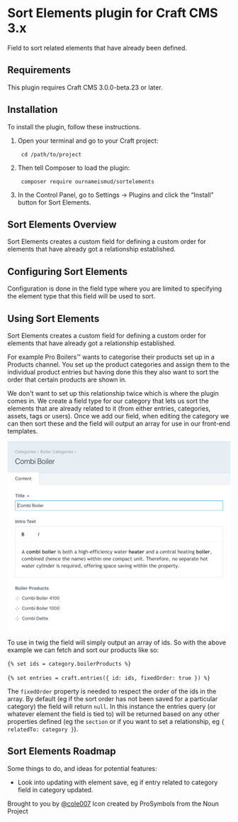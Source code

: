 # Sort Elements plugin for Craft CMS 3.x

Field to sort related elements that have already been defined.

## Requirements

This plugin requires Craft CMS 3.0.0-beta.23 or later.

## Installation

To install the plugin, follow these instructions.

1. Open your terminal and go to your Craft project:

        cd /path/to/project

2. Then tell Composer to load the plugin:

        composer require ournameismud/sortelements

3. In the Control Panel, go to Settings → Plugins and click the “Install” button for Sort Elements.

## Sort Elements Overview

Sort Elements creates a custom field for defining a custom order for elements that have already got a relationship established. 

## Configuring Sort Elements

Configuration is done in the field type where you are limited to specifying the element type that this field will be used to sort.

## Using Sort Elements

Sort Elements creates a custom field for defining a custom order for elements that have already got a relationship established. 

For example Pro Boilers™ wants to categorise their products set up in a Products channel. You set up the product categories and assign them to the individual product entries but having done this they also want to sort the order that certain products are shown in. 

We don't want to set up this relationship twice which is where the plugin comes in. We create a field type for our category that lets us sort the elements that are already related to it (from either entries, categories, assets, tags or users). Once we add our field, when editing the category we can then sort these and the field will output an array for use in our front-end templates.

![Screenshot](resources/img/screenshot.png)

To use in twig the field will simply output an array of ids. So with the above example we can fetch and sort our products like so:

    {% set ids = category.boilerProducts %}

    {% set entries = craft.entries({ id: ids, fixedOrder: true }) %}

The `fixedOrder` property is needed to respect the order of the ids in the array.
By default (eg if the sort order has not been saved for a particular category) the field will return `null`. In this instance the entries query (or whatever element the field is tied to) will be returned based on any other properties defined (eg the `section` or if you want to set a relationship, eg  `{ relatedTo: category }`).

## Sort Elements Roadmap

Some things to do, and ideas for potential features:

* Look into updating with element save, eg if entry related to category field in category updated.

Brought to you by [@cole007](http://ournameismud.co.uk/)
Icon created by ProSymbols from the Noun Project